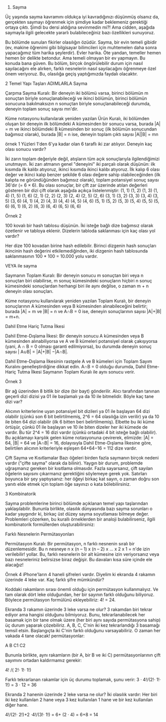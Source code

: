 1. Sayma

Üç yaşında sayma kavramını oldukça iyi kavradığınızı düşünmüş olsanız da, gerçekten saymayı öğrenmek için şimdiye kadar beklemeniz gerektiği ortaya çıktı. Şimdi bu dersi aldığına sevinmedin mi?! Ama cidden, aşağıda saymayla ilgili gelecekte yararlı bulabileceğiniz bazı özellikleri sunuyoruz.

Bu bölümde sunulan fikirler olasılığın özüdür. Sayma, bir evin temeli gibidir (ev, makine öğrenimi gibi bilgisayar bilimcileri için muhtemelen daha sonra yapacağımız tüm harika şeylerdir). Evler harika. Öte yandan, temeller hemen hemen bir delikte betondur. Ama temeli olmayan bir ev yapmayın. Bu konuda bana güven. Bu bölüm, birçok öngörülebilir durum için nasıl sayılacağını ele alırken, farklı nesnelerin nasıl sayılacağını öğrenmeye özel önem veriyoruz. Bu, olasılığa geçiş yaptığımızda faydalı olacaktır.

2 Temel Yapı Taşları
ADIMLARLA Sayma

Çarpma Sayma Kuralı:
Bir deneyin iki bölümü varsa, birinci bölümün m sonuçtan biriyle sonuçlanabileceği ve ikinci bölümün, birinci bölümün sonucuna bakılmaksızın n sonuçtan biriyle sonuçlanabileceği durumda, deneyin toplam sonuç sayısı mn'dir.

Küme notasyonu kullanılarak yeniden yazılan Ürün Kuralı, iki bölümden oluşan bir deneyin ilk bölümdeki A kümesinden bir sonucu varsa, burada |A| = m ve ikinci bölümdeki B kümesinden bir sonuç (ilk bölümün sonucundan bağımsız olarak), burada |B| = n ise, deneyin toplam çıktı sayısı |A||B| = mn

örnek 1
Yüzleri 1'den 6'ya kadar olan 6 taraflı iki zar atılıyor. Deneyin kaç olası sonucu vardır?

İki zarın toplam değeriyle değil, atışların tüm açık sonuçlarıyla ilgilendiğimizi unutmayın. İki zarı atmanın genel "deneyini" iki parçalı olarak düşünün: ilk kısımda ilk kalıbı atıyoruz, ikinci kısımda ikinci kalıbı atıyoruz. İlk kalıp 6 olası değer ve ikinci kalıp benzer şekilde 6 olası değere sahip olabileceğinden (ilk kalıpta ne göründüğünden bağımsız olarak), toplam potansiyel sonuç sayısı 36'dır (= 6 × 6). Bu olası sonuçlar, bir çift zar üzerinde atılan değerleri gösteren bir dizi çift olarak aşağıda açıkça listelenmiştir:
(1, 1) (1, 2) (1, 3) (1, 4) (1, 5) (1, 6)
(2, 1) (2, 2) (2, 3) (2, 4) (2, 5) (2, 6)
(3, 1) (3, 2) (3, 3) (3, 4) (3, 5) (3, 6)
(4, 1) (4, 2) (4, 3) (4, 4) (4, 5) (4, 6)
(5, 1) (5, 2) (5, 3) (5, 4) (5, 5) (5, 6)
(6, 1) (6, 2) (6, 3) (6, 4) (6, 5) (6, 6)

Örnek 2

100 kovalı bir hash tablosu düşünün. İki isteğe bağlı dize bağımsız olarak özetlenir ve tabloya eklenir. Dizelerin tabloda saklanması için kaç olası yol vardır?

Her dize 100 kovadan birine hash edilebilir. Birinci dizgenin hash sonuçları ikincinin hash değerini etkilemediğinden, iki dizgenin hash tablosunda saklanmasının 100 * 100 = 10.000 yolu vardır.

VEYA ile sayma

Saymanın Toplam Kuralı:
Bir deneyin sonucu m sonuçtan biri veya n sonuçtan biri olabilirse, m sonuç kümesindeki sonuçların hiçbiri n sonuç kümesindeki sonuçlardan herhangi biri ile aynı değilse, o zaman m  + n deneyin olası sonuçları.

Küme notasyonu kullanılarak yeniden yazılan Toplam Kuralı, bir deneyin sonuçlarının A kümesinden veya B kümesinden alınabileceğini belirtir; burada |A| = m ve |B| = n ve A∩B = 0 ise, deneyin sonuçlarının sayısı |A|+|B| = m+n.


Dahil Etme Hariç Tutma İlkesi

Dahil Etme-Dışlama İlkesi:
Bir deneyin sonucu A kümesinden veya B kümesinden alınabiliyorsa ve A ve B kümeleri potansiyel olarak çakışıyorsa (yani, A ∩ B = 0 olması garanti edilmiyorsa), bu durumda deneyin sonuç sayısı | A∪B| = |A|+|B| −|A∩B|.

Dahil Etme-Dışlama İlkesinin rastgele A ve B kümeleri için Toplam Sayım Kuralını genelleştirdiğine dikkat edin. A∩B = 0 olduğu durumda, Dahil Etme-Hariç Tutma İlkesi Saymanın Toplam Kuralı ile aynı sonucu verir.

Örnek 3

Bir ağ üzerinden 8 bitlik bir dize (bir bayt) gönderilir. Alıcı tarafından tanınan geçerli dizi dizisi ya 01 ile başlamalı ya da 10 ile bitmelidir. Böyle kaç tane dizi var?

Alıcının kriterlerine uyan potansiyel bit dizileri ya 01 ile başlayan 64 dizi olabilir (çünkü son 6 bit belirtilmemiş, 2^6 = 64 olasılığa izin verilir) ya da 10 ile biten 64 dizi olabilir (ilk 6 bitten beri belirtilmemiş). Elbette bu iki küme örtüşür, çünkü 01 ile başlayan ve 10 ile biten dizeler her iki kümede de vardır. Bu tür 2^4 = 16 dizi vardır (çünkü ortadaki 4 bit isteğe bağlı olabilir). Bu açıklamayı karşılık gelen küme notasyonuna çevirerek, elimizde: |A| = 64, |B| = 64 ve |A∩B| = 16, dolayısıyla Dahil Etme-Dışlama İlkesine göre, belirtilen alıcının kriterleriyle eşleşen 64+64−16 = 112 dize vardır.

Çift Sayma ve Kısıtlamalar
Bazı öğeleri birden fazla saymanın birçok nedeni vardır ("çifte sayma" olarak da bilinir). Yaygın bir durum, problemde uğraşmanız gereken bir kısıtlama olmasıdır. Fazla sayarsanız, çift sayılan öğelerin sayısını çıkarmanız gerektiğini söylemeye gerek yok. Satırları boyunca bir şey yaptıysanız: her öğeyi birkaç kat sayın, o zaman doğru son yanıtı elde etmek için toplam öğe sayınızı o kata bölebilirsiniz.

3 Kombinatorik

Sayma problemlerine birinci bölümde açıklanan temel yapı taşlarından yaklaşılabilir. Bununla birlikte, olasılık dünyasında bazı sayma sorunları o kadar yaygındır ki, birkaç üst düzey sayma soyutlaması bilmeye değer. Problemleri çözerken, bu kurallı örneklerden bir analoji bulabilirseniz, ilgili kombinatorik formüllerden oluşturabilirsiniz:

Farklı Nesnelerin Permütasyonları

Permütasyon Kuralı: Bir permütasyon, n farklı nesnenin sıralı bir düzenlemesidir. Bu n nesneye n x (n – 1) x (n – 2) x ... x 2 x 1 = n'de izin verilebilir! yollar.
Bu, farklı nesnelerin bir alt kümesine izin veriyorsanız veya bazı nesneleriniz belirsizse biraz değişir. Bu davaları kısa süre içinde ele alacağız!

Örnek 4
iPhone'ların 4 haneli şifreleri vardır. Diyelim ki ekranda 4 rakamın üzerinde 4 leke var. Kaç farklı şifre mümkündür?

Koddaki rakamların sırası önemli olduğu için permütasyon kullanmalıyız. Ve tam olarak dört leke olduğundan, her bir sayının farklı olduğunu biliyoruz. Böylece permütasyon formülünü ekleyebiliriz: 4! = 24.

Ekranda 3 rakamın üzerinde 3 leke varsa ne olur? 3 rakamdan biri tekrar ediyor ama hangisi olduğunu bilmiyoruz. Bunu, tekrarlanabilecek her basamak için bir tane olmak üzere (her biri aynı sayıda permütasyona sahip) üç durum yaparak çözebiliriz. A, B, C, C'nin iki kez tekrarlandığı 3 basamağı temsil etsin. Başlangıçta iki C'nin farklı olduğunu varsayabiliriz. O zaman her vakada 4 tane olacak! permütasyonlar:

A B C1 C2

Bununla birlikte, aynı rakamların (bir A, bir B ve iki C) permütasyonlarının çift sayımını ortadan kaldırmamız gerekir:

4! /( 2!· 1!· 1!)

Farklı tekrarlanan rakamlar için üç durumu toplamak, şunu verir:
3 · 4!/(2!· 1!· 1!) = 3 · 12 = 36

Ekranda 2 hanenin üzerinde 2 leke varsa ne olur? İki olasılık vardır: Her biri iki kez kullanılan 2 hane veya 3 kez kullanılan 1 hane ve bir kez kullanılan diğer hane.

4!/(2!· 2!)+2 ·4!/(3!· 1!) = 6+ (2 · 4) = 6+8 = 14
